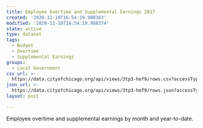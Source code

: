 ```yaml
---
title: Employee Overtime and Supplemental Earnings 2017
created: '2020-11-10T16:54:19.980363'
modified: '2020-11-10T16:54:19.980374'
state: active
type: dataset
tags:
  - Budget
  - Overtime
  - Supplemental Earnings
groups:
  - Local Government
csv_url: >-
  https://data.cityofchicago.org/api/views/3tp3-hef9/rows.csv?accessType=DOWNLOAD
json_url: >-
  https://data.cityofchicago.org/api/views/3tp3-hef9/rows.json?accessType=DOWNLOAD
layout: post

---
```

Employee overtime and supplemental earnings by month and year-to-date.
